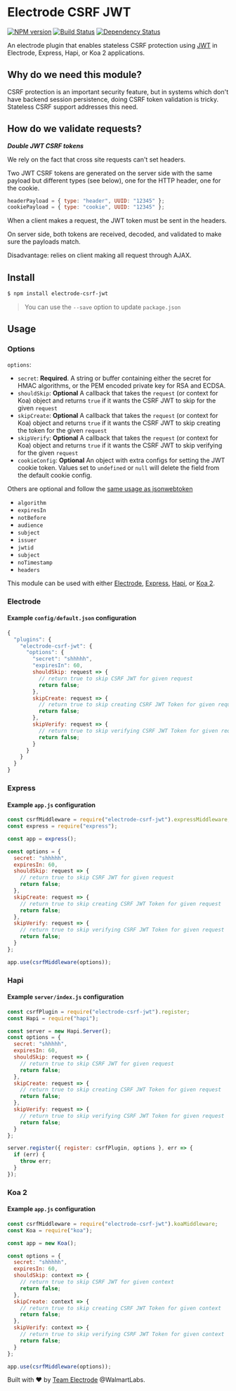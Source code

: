 # Electrode CSRF JWT

[![NPM version][npm-image]][npm-url] [![Build Status][travis-image]][travis-url] [![Dependency Status][daviddm-image]][daviddm-url]

An electrode plugin that enables stateless CSRF protection using [JWT](https://github.com/auth0/node-jsonwebtoken) in Electrode, Express, Hapi, or Koa 2 applications.

## Why do we need this module?

CSRF protection is an important security feature, but in systems which don't have backend session persistence, doing CSRF token validation is tricky. Stateless CSRF support addresses this need.

## How do we validate requests?

**_Double JWT CSRF tokens_**

We rely on the fact that cross site requests can't set headers.

Two JWT CSRF tokens are generated on the server side with the same payload but different types (see below), one for the HTTP header, one for the cookie.

```js
headerPayload = { type: "header", UUID: "12345" };
cookiePayload = { type: "cookie", UUID: "12345" };
```

When a client makes a request, the JWT token must be sent in the headers.

On server side, both tokens are received, decoded, and validated to make sure the payloads match.

Disadvantage: relies on client making all request through AJAX.

## Install

```bash
$ npm install electrode-csrf-jwt
```

> You can use the `--save` option to update `package.json`

## Usage

### Options

`options`:

* `secret`: **Required**. A string or buffer containing either the secret for HMAC algorithms, or the PEM encoded private key for RSA and ECDSA.
* `shouldSkip`: **Optional** A callback that takes the `request` (or context for Koa) object and returns `true` if it wants the CSRF JWT to skip for the given `request`
* `skipCreate`: **Optional** A callback that takes the `request` (or context for Koa) object and returns `true` if it wants the CSRF JWT to skip creating the token for the given `request`
* `skipVerify`: **Optional** A callback that takes the `request` (or context for Koa) object and returns `true` if it wants the CSRF JWT to skip verifying for the given `request`
* `cookieConfig`: **Optional** An object with extra configs for setting the JWT cookie token. Values set to `undefined` or `null` will delete the field from the default cookie config.

Others are optional and follow the [same usage as jsonwebtoken](https://github.com/auth0/node-jsonwebtoken/blob/master/README.md#usage)

* `algorithm`
* `expiresIn`
* `notBefore`
* `audience`
* `subject`
* `issuer`
* `jwtid`
* `subject`
* `noTimestamp`
* `headers`

This module can be used with either [Electrode](#electrode), [Express](#express), [Hapi](#hapi), or [Koa 2](#koa-2).

### Electrode

#### Example `config/default.json` configuration

```js
{
  "plugins": {
    "electrode-csrf-jwt": {
      "options": {
        "secret": "shhhhh",
        "expiresIn": 60,
        shouldSkip: request => {
          // return true to skip CSRF JWT for given request
          return false;
        },
        skipCreate: request => {
          // return true to skip creating CSRF JWT Token for given request
          return false;
        },
        skipVerify: request => {
          // return true to skip verifying CSRF JWT Token for given request
          return false;
        }
      }
    }
  }
}
```

### Express

#### Example `app.js` configuration

```js
const csrfMiddleware = require("electrode-csrf-jwt").expressMiddleware;
const express = require("express");

const app = express();

const options = {
  secret: "shhhhh",
  expiresIn: 60,
  shouldSkip: request => {
    // return true to skip CSRF JWT for given request
    return false;
  },
  skipCreate: request => {
    // return true to skip creating CSRF JWT Token for given request
    return false;
  },
  skipVerify: request => {
    // return true to skip verifying CSRF JWT Token for given request
    return false;
  }
};

app.use(csrfMiddleware(options));
```

### Hapi

#### Example `server/index.js` configuration

```js
const csrfPlugin = require("electrode-csrf-jwt").register;
const Hapi = require("hapi");

const server = new Hapi.Server();
const options = {
  secret: "shhhhh",
  expiresIn: 60,
  shouldSkip: request => {
    // return true to skip CSRF JWT for given request
    return false;
  },
  skipCreate: request => {
    // return true to skip creating CSRF JWT Token for given request
    return false;
  },
  skipVerify: request => {
    // return true to skip verifying CSRF JWT Token for given request
    return false;
  }
};

server.register({ register: csrfPlugin, options }, err => {
  if (err) {
    throw err;
  }
});
```

### Koa 2

#### Example `app.js` configuration

```js
const csrfMiddleware = require("electrode-csrf-jwt").koaMiddleware;
const Koa = require("koa");

const app = new Koa();

const options = {
  secret: "shhhhh",
  expiresIn: 60,
  shouldSkip: context => {
    // return true to skip CSRF JWT for given context
    return false;
  },
  skipCreate: context => {
    // return true to skip creating CSRF JWT Token for given context
    return false;
  },
  skipVerify: context => {
    // return true to skip verifying CSRF JWT Token for given context
    return false;
  }
};

app.use(csrfMiddleware(options));
```

Built with :heart: by [Team Electrode](https://github.com/orgs/electrode-io/people) @WalmartLabs.

[npm-image]: https://badge.fury.io/js/electrode-csrf-jwt.svg
[npm-url]: https://npmjs.org/package/electrode-csrf-jwt
[travis-image]: https://travis-ci.org/electrode-io/electrode-csrf-jwt.svg?branch=master
[travis-url]: https://travis-ci.org/electrode-io/electrode-csrf-jwt
[daviddm-image]: https://david-dm.org/electrode-io/electrode-csrf-jwt.svg?theme=shields.io
[daviddm-url]: https://david-dm.org/electrode-io/electrode-csrf-jwt
